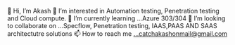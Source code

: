 👋 Hi, I’m Akash 👀 I’m interested in Automation testing, Penetration testing and Cloud compute. 🌱 I’m currently learning ...Azure 303/304 💞️ I’m looking to collaborate on ...Specflow, Penetration testing, IAAS,PAAS AND SAAS architectutre solutions 📫 How to reach me ...catchakashonmail@gmail.com

